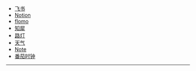 - [飞书](https://e8aced0umw.feishu.cn/messenger/)
- [Notion](https://www.notion.so/)
- [flomo](https://flomoapp.com/)
- [知犀](https://www.zhixi.com/)
- [路灯](https://dingerall.notion.site/b0fffb8078e44b4a9119d1b3bdfcb4b5)
- [天气](https://tianqi.qq.com/)
- [Note](https://note.ms/dingeral)
- [番茄时钟](https://www.tomatolist.com/timer.html)

---

<!-- 

- [Quora](https://www.quora.com/)

- [Amazon](https://www.amazon.cn/)

- [Greasy Fork](https://greasyfork.org/zh-CN)

- [lesswrong](https://www.lesswrong.com/)

- [XKCD](https://xkcd.in/)：XKCD中文站，一个关于浪漫、隐喻、数字、以及语言的线上漫画。 -->